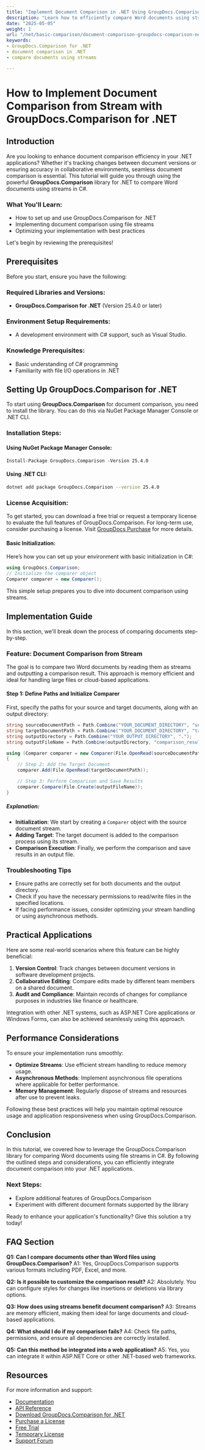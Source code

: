 ```yaml
---
title: "Implement Document Comparison in .NET Using GroupDocs.Comparison for Word Files from Streams"
description: "Learn how to efficiently compare Word documents using streams with GroupDocs.Comparison for .NET. This guide covers setup, implementation, and best practices."
date: "2025-05-05"
weight: 1
url: "/net/basic-comparison/document-comparison-groupdocs-comparison-net-csharp/"
keywords:
- GroupDocs.Comparison for .NET
- document comparison in .NET
- compare documents using streams

---
```



# How to Implement Document Comparison from Stream with GroupDocs.Comparison for .NET

## Introduction

Are you looking to enhance document comparison efficiency in your .NET applications? Whether it's tracking changes between document versions or ensuring accuracy in collaborative environments, seamless document comparison is essential. This tutorial will guide you through using the powerful **GroupDocs.Comparison** library for .NET to compare Word documents using streams in C#.

### What You'll Learn:
- How to set up and use GroupDocs.Comparison for .NET
- Implementing document comparison using file streams
- Optimizing your implementation with best practices

Let's begin by reviewing the prerequisites!

## Prerequisites

Before you start, ensure you have the following:

### Required Libraries and Versions:
- **GroupDocs.Comparison for .NET** (Version 25.4.0 or later)

### Environment Setup Requirements:
- A development environment with C# support, such as Visual Studio.

### Knowledge Prerequisites:
- Basic understanding of C# programming
- Familiarity with file I/O operations in .NET

## Setting Up GroupDocs.Comparison for .NET

To start using **GroupDocs.Comparison** for document comparison, you need to install the library. You can do this via NuGet Package Manager Console or .NET CLI.

### Installation Steps:

#### Using NuGet Package Manager Console:
```plaintext
Install-Package GroupDocs.Comparison -Version 25.4.0
```

#### Using .NET CLI:
```bash
dotnet add package GroupDocs.Comparison --version 25.4.0
```

### License Acquisition:
To get started, you can download a free trial or request a temporary license to evaluate the full features of GroupDocs.Comparison. For long-term use, consider purchasing a license. Visit [GroupDocs Purchase](https://purchase.groupdocs.com/buy) for more details.

#### Basic Initialization:

Here’s how you can set up your environment with basic initialization in C#:

```csharp
using GroupDocs.Comparison;
// Initialize the comparer object
Comparer comparer = new Comparer();
```

This simple setup prepares you to dive into document comparison using streams.

## Implementation Guide

In this section, we'll break down the process of comparing documents step-by-step.

### Feature: Document Comparison from Stream

The goal is to compare two Word documents by reading them as streams and outputting a comparison result. This approach is memory efficient and ideal for handling large files or cloud-based applications.

#### Step 1: Define Paths and Initialize Comparer

First, specify the paths for your source and target documents, along with an output directory:

```csharp
string sourceDocumentPath = Path.Combine("YOUR_DOCUMENT_DIRECTORY", "source.docx");
string targetDocumentPath = Path.Combine("YOUR_DOCUMENT_DIRECTORY", "target.docx");
string outputDirectory = Path.Combine("YOUR_OUTPUT_DIRECTORY", ".");
string outputFileName = Path.Combine(outputDirectory, "comparison_result.docx");

using (Comparer comparer = new Comparer(File.OpenRead(sourceDocumentPath)))
{
    // Step 2: Add the Target Document
    comparer.Add(File.OpenRead(targetDocumentPath));

    // Step 3: Perform Comparison and Save Results
    comparer.Compare(File.Create(outputFileName));
}
```

##### Explanation:
- **Initialization**: We start by creating a `Comparer` object with the source document stream.
- **Adding Target**: The target document is added to the comparison process using its stream.
- **Comparison Execution**: Finally, we perform the comparison and save results in an output file.

### Troubleshooting Tips
- Ensure paths are correctly set for both documents and the output directory.
- Check if you have the necessary permissions to read/write files in the specified locations.
- If facing performance issues, consider optimizing your stream handling or using asynchronous methods.

## Practical Applications

Here are some real-world scenarios where this feature can be highly beneficial:

1. **Version Control**: Track changes between document versions in software development projects.
2. **Collaborative Editing**: Compare edits made by different team members on a shared document.
3. **Audit and Compliance**: Maintain records of changes for compliance purposes in industries like finance or healthcare.

Integration with other .NET systems, such as ASP.NET Core applications or Windows Forms, can also be achieved seamlessly using this approach.

## Performance Considerations

To ensure your implementation runs smoothly:
- **Optimize Streams**: Use efficient stream handling to reduce memory usage.
- **Asynchronous Methods**: Implement asynchronous file operations where applicable for better performance.
- **Memory Management**: Regularly dispose of streams and resources after use to prevent leaks.

Following these best practices will help you maintain optimal resource usage and application responsiveness when using GroupDocs.Comparison.

## Conclusion

In this tutorial, we covered how to leverage the GroupDocs.Comparison library for comparing Word documents using file streams in C#. By following the outlined steps and considerations, you can efficiently integrate document comparison into your .NET applications. 

### Next Steps:
- Explore additional features of GroupDocs.Comparison
- Experiment with different document formats supported by the library

Ready to enhance your application's functionality? Give this solution a try today!

## FAQ Section

**Q1: Can I compare documents other than Word files using GroupDocs.Comparison?**
A1: Yes, GroupDocs.Comparison supports various formats including PDF, Excel, and more.

**Q2: Is it possible to customize the comparison result?**
A2: Absolutely. You can configure styles for changes like insertions or deletions via library options.

**Q3: How does using streams benefit document comparison?**
A3: Streams are memory efficient, making them ideal for large documents and cloud-based applications.

**Q4: What should I do if my comparison fails?**
A4: Check file paths, permissions, and ensure all dependencies are correctly installed.

**Q5: Can this method be integrated into a web application?**
A5: Yes, you can integrate it within ASP.NET Core or other .NET-based web frameworks.

## Resources

For more information and support:
- [Documentation](https://docs.groupdocs.com/comparison/net/)
- [API Reference](https://reference.groupdocs.com/comparison/net/)
- [Download GroupDocs.Comparison for .NET](https://releases.groupdocs.com/comparison/net/)
- [Purchase a License](https://purchase.groupdocs.com/buy)
- [Free Trial](https://releases.groupdocs.com/comparison/net/)
- [Temporary License](https://purchase.groupdocs.com/temporary-license/)
- [Support Forum](https://forum.groupdocs.com/c/comparison/)
